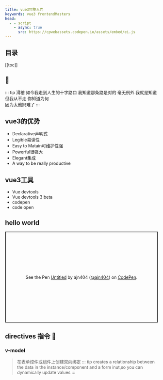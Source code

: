 ```yaml
---
title: vue3完整入门
keywords: vue3 frontendMasters
head:
  - - script
    - async: true   
      src: https://cpwebassets.codepen.io/assets/embed/ei.js  
---
```


## 目录
[[toc]]
## :zany_face:
::: tip 滑稽
 如今我走到人生的十字路口
 我知道那条路是对的
 毫无例外 
 我就是知道
 但我从不走
 你知道为何<br>
 因为太他妈难了
:::
## vue3的优势
- Declarative声明式
- Legible易读性
- Easy to Matain可维护性强
- Powerful很强大
- Elegant集成
- A way to  be really productive

## vue3工具

- Vue devtools
- Vue devtools 3 beta
- codepen 
- code open

## hello world

<p 
    class="codepen" 
    data-height="300" 
    data-default-tab="html,result" 
    data-slug-hash="abEKOJV" 
    data-user="ajn404" 
    style="
    height: 300px;
     box-sizing: border-box; 
     display: flex; 
     align-items: center; 
     justify-content: center;
      border: 2px solid; 
      margin: 1em 0; 
      padding: 1em;">
  <span>See the Pen <a href="https://codepen.io/ajn404/pen/abEKOJV">
  Untitled</a> by ajn404 (<a href="https://codepen.io/ajn404">@ajn404</a>)
  on <a href="https://codepen.io">CodePen</a>.</span>
</p>

## directives 指令 :hand_over_mouth:

### v-model
> 在表单控件或组件上创建双向绑定
::: tip
creates a relationship between the data in the instance/component and a form inut,so you can dynamically update values
:::
```vue


```






